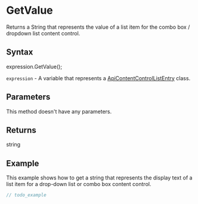 # GetValue

Returns a String that represents the value of a list item for the combo box / dropdown list content control.

## Syntax

expression.GetValue();

`expression` - A variable that represents a [ApiContentControlListEntry](../ApiContentControlListEntry.md) class.

## Parameters

This method doesn't have any parameters.

## Returns

string

## Example

This example shows how to get a string that represents the display text of a list item for a drop-down list or combo box content control.

```javascript
// todo_example
```
